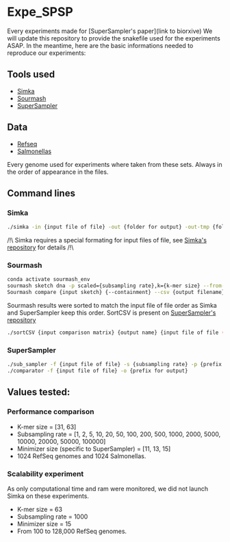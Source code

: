 # Expe_SPSP
Every experiments made for [SuperSampler's paper](link to biorxive)
We will update this repository to provide the snakefile used for the experiments ASAP.
In the meantime, here are the basic informations needed to reproduce our experiments:

## Tools used

- [Simka](https://github.com/GATB/simka)
- [Sourmash](https://github.com/sourmash-bio/sourmash)
- [SuperSampler](https://github.com/TimRouze/SuperSampler)

## Data

- [Refseq](fof_refseq.txt)
- [Salmonellas](fof_salmonellas.txt)

Every genome used for experiments where taken from these sets. Always in the order of appearance in the files.

## Command lines
### Simka
```sh
./simka -in {input file of file} -out {folder for output} -out-tmp {folder for temporary files} -abundance-min 1 -kmer-size {k-mer size}
```
/!\ Simka requires a special formating for input files of file, see [Simka's repository](https://github.com/GATB/simka) for details /!\

### Sourmash
```sh
conda activate sourmash_env
sourmash sketch dna -p scaled={subsampling rate},k={k-mer size} --from-file {input file of file} -o {output name for sketch}
Sourmash compare {input sketch} {--containment} --csv {output filename} --ksize {k-mer size}
```
Sourmash results were sorted to match the input file of file order as Simka and SuperSampler keep this order.
SortCSV is present on [SuperSampler's repository](https://github.com/TimRouze/supersampler)
```sh
./sortCSV {input comparison matrix} {output name} {input file of file (to get original order)}
```

### SuperSampler
```sh
./sub_sampler -f {input file of file} -s {subsampling rate} -p {prefix for output sketches}_ -k {k-mer size} -m {minimizer size}
./comparator -f {input file of file} -o {prefix for output}
```

## Values tested:
### Performance comparison

- K-mer size = [31, 63]
- Subsampling rate = [1, 2, 5, 10, 20, 50, 100, 200, 500, 1000, 2000, 5000, 10000, 20000, 50000, 100000]
- Minimizer size (specific to SuperSampler) = [11, 13, 15]
- 1024 RefSeq genomes and 1024 Salmonellas.

### Scalability experiment
As only computational time and ram were monitored, we did not launch Simka on these experiments.
- K-mer size = 63
- Subsampling rate = 1000
- Minimizer size = 15
- From 100 to 128,000 RefSeq genomes.

